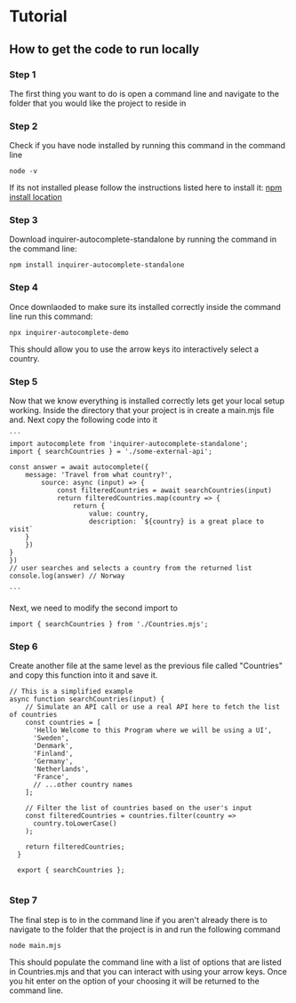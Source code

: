 # Tutorial 

## How to get the code to run locally 

### Step 1

The first thing you want to do is open a command line and navigate to the folder that you would like the project to reside in 

### Step 2

Check if you have node installed by running this command in the command line

    node -v 

If its not installed please follow the instructions listed here to install it: [npm install location](https://github.com/nvm-sh/nvm)

### Step 3

Download inquirer-autocomplete-standalone by running the command in the command line:

    npm install inquirer-autocomplete-standalone

### Step 4

Once downlaoded to make sure its installed correctly inside the command line run this command: 

    
    npx inquirer-autocomplete-demo

This should allow you to use the arrow keys ito interactively select a country. 

### Step 5

Now that we know everything is installed correctly lets get your local setup working. Inside the directory that your project is in create a main.mjs file and. Next copy the following code into it 

    ```
    import autocomplete from 'inquirer-autocomplete-standalone';
    import { searchCountries } = './some-external-api';

    const answer = await autocomplete({
        message: 'Travel from what country?',
            source: async (input) => {
                const filteredCountries = await searchCountries(input)
                return filteredCountries.map(country => {
                    return {
                        value: country,
                        description: `${country} is a great place to visit`
        }
        })
    }
    })
    // user searches and selects a country from the returned list
    console.log(answer) // Norway

    ```

Next, we need to modify the second import to

    import { searchCountries } from './Countries.mjs';

### Step 6

Create another file at the same level as the previous file called "Countries" and copy this function into it and save it. 

```  
// This is a simplified example
async function searchCountries(input) {
    // Simulate an API call or use a real API here to fetch the list of countries
    const countries = [
      'Hello Welcome to this Program where we will be using a UI',
      'Sweden',
      'Denmark',
      'Finland',
      'Germany',
      'Netherlands',
      'France',
      // ...other country names
    ];
  
    // Filter the list of countries based on the user's input
    const filteredCountries = countries.filter(country =>
      country.toLowerCase()
    );
  
    return filteredCountries;
  }
  
  export { searchCountries };
  
  ```

### Step 7

The final step is to in the command line if you aren't already there is to navigate to the folder that the project is in and run the following command

    node main.mjs 

This should populate the command line with a list of options that are listed in Countries.mjs and that you can interact with using your arrow keys. Once you hit enter on the option of your choosing it will be returned to the command line. 
